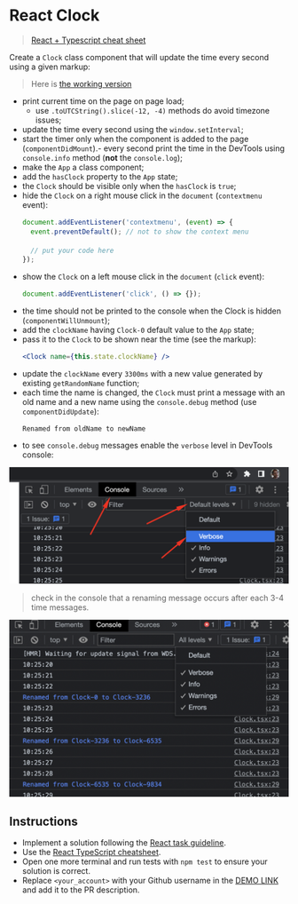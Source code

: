 # React Clock

> [React + Typescript cheat sheet](https://mate-academy.github.io/fe-program/js/extra/react-typescript)

Create a `Clock` class component that will update the time every second using a given markup:

> Here is [the working version](https://mate-academy.github.io/react_clock)

- print current time on the page on page load;
  - use `.toUTCString().slice(-12, -4)` methods do avoid timezone issues;
- update the time every second using the `window.setInterval`;
- start the timer only when the component is added to the page (`componentDidMount`).- every second print the time in the DevTools using `console.info` method (**not** the `console.log`);
- make the `App` a class component;
- add the `hasClock` property to the `App` state;
- the `Clock` should be visible only when the `hasClock` is `true`;
- hide the `Clock` on a right mouse click in the `document` (`contextmenu` event):
    ```js
    document.addEventListener('contextmenu', (event) => {
      event.preventDefault(); // not to show the context menu

      // put your code here
    });
    ```
- show the `Clock` on a left mouse click in the `document` (`click` event):
    ```js
    document.addEventListener('click', () => {});
    ```
- the time should not be printed to the console when the Clock is hidden (`componentWillUnmount`);
- add the `clockName` having `Clock-0` default value to the `App` state;
- pass it to the `Clock` to be shown near the time (see the markup):
    ```jsx
    <Clock name={this.state.clockName} />
    ```
- update the `clockName` every `3300ms` with a new value generated by existing `getRandomName` function;
- each time the name is changed, the `Clock` must print a message with an old name and a new name using the `console.debug` method (use `componentDidUpdate`):
    ```
    Renamed from oldName to newName
    ```
- to see `console.debug` messages enable the `verbose` level in DevTools console:

![How to enable verbose level](./readme-files/enable-verbose-level.png)

> check in the console that a renaming message occurs after each 3-4 time messages.

![Expected console output](./readme-files/expected-console-output.png)

## Instructions

- Implement a solution following the [React task guideline](https://github.com/mate-academy/react_task-guideline#react-tasks-guideline).
- Use the [React TypeScript cheatsheet](https://mate-academy.github.io/fe-program/js/extra/react-typescript).
- Open one more terminal and run tests with `npm test` to ensure your solution is correct.
- Replace `<your_account>` with your Github username in the [DEMO LINK](https://RomeoKs.github.io/react_clock/) and add it to the PR description.
